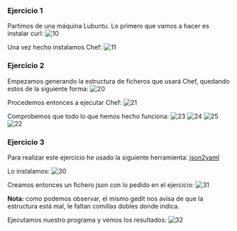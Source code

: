 ### Ejercicio 1
Partimos de una máquina Lubuntu. Lo primero que vamos a hacer es instalar curl:
![10](https://www.dropbox.com/s/2f0ztr4y49pqp05/instalar%20curl.png?dl=1)

Una vez hecho instalamos Chef:
![11](https://www.dropbox.com/s/2b2m52a3tjaatk7/6-1-001.png?dl=1)

### Ejercicio 2
Empezamos generando la estructura de ficheros que usará Chef, quedando estos de la siguiente forma:
![20](https://www.dropbox.com/s/5suw6kbu8755skv/6-2-001.png?dl=1)

Procedemos entonces a ejecutar Chef:
![21](https://www.dropbox.com/s/vfdx3nmhl74yayc/6-2-002.png?dl=1)

Comprobemos que todo lo que hemos hecho funciona:
![23](https://www.dropbox.com/s/881myar592cz407/probando%20vim.png?dl=1)
![24](https://www.dropbox.com/s/hz473w4ult4ftyg/viendo%20que%20va%20el%20archivo%20y%20directorio.png?dl=1)
![25](https://www.dropbox.com/s/oqcl387sla1nm2l/probar%20nginx%20%28ejer2%29.png?dl=1)
![22](https://www.dropbox.com/s/snueya6mj9iewwj/probando%20nginx2.png?dl=1)

### Ejercicio 3
Para realizar este ejercicio he usado la siguiente herramienta: [json2yaml](https://github.com/coolaj86/json2yaml)

Lo instalamos:
![30](https://www.dropbox.com/s/21q6s3ba4ls4gkm/6-3-001.png?dl=1)

Creamos entonces un fichero json con lo pedido en el ejercicio:
![31](https://www.dropbox.com/s/gppn8z6oob3kldx/6-3-002.png?dl=1)

__Nota:__ como podemos observar, el mismo gedit nos avisa de que la estructura está mal, le faltan comillas dobles donde indica.

Ejecutamos nuestro programa y vemos los resultados:
![32](https://www.dropbox.com/s/iqkkl5e70583tds/6-3-003.png?dl=1)
